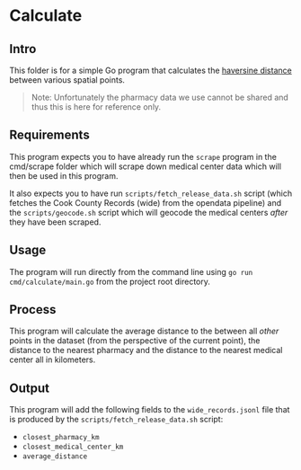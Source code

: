 # Calculate

## Intro

This folder is for a simple Go program that calculates the [haversine distance](https://en.wikipedia.org/wiki/Haversine_formula)
between various spatial points.

> Note: Unfortunately the pharmacy data we use cannot be shared and thus this is here for reference only.

## Requirements

This program expects you to have already run the `scrape` program in the cmd/scrape folder which will scrape down medical center data
which will then be used in this program.

It also expects you to have run `scripts/fetch_release_data.sh` script (which fetches the Cook County Records (wide) from the opendata pipeline) and the `scripts/geocode.sh` script which will geocode the medical centers *after* they have been scraped.

## Usage

The program will run directly from the command line using `go run cmd/calculate/main.go` from the project root directory.

## Process

This program will calculate the average distance to the between all *other* points in the dataset (from the perspective of the current point),
the distance to the nearest pharmacy and the distance to the nearest medical center all in kilometers.

## Output

This program will add the following fields to the `wide_records.jsonl` file that is produced by the `scripts/fetch_release_data.sh` script:

- `closest_pharmacy_km`
- `closest_medical_center_km`
- `average_distance`
